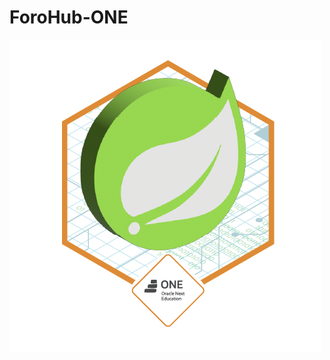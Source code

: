 # ForoHub-ONE

![Badge-Spring](https://github.com/AndCarrillo/ForoHub-ONE/blob/main/Badge-Spring.png)
